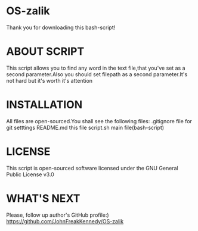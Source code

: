 # OS-zalik


Thank you for downloading this bash-script!


# ABOUT SCRIPT
This script allows you to find any word in the text file,that you've set as a second parameter.Also you should set filepath as a second parameter.It's not hard but it's worth it's attention

# INSTALLATION
All files are open-sourced.You shall see the following files:
.gitignore    file for git setttings
README.md     this file
script.sh     main file(bash-script)

# LICENSE
This script is open-sourced software licensed under the GNU General Public License v3.0

# WHAT'S NEXT
Please, follow up author's GitHub profile:)
https://github.com/JohnFreakKennedy/OS-zalik
